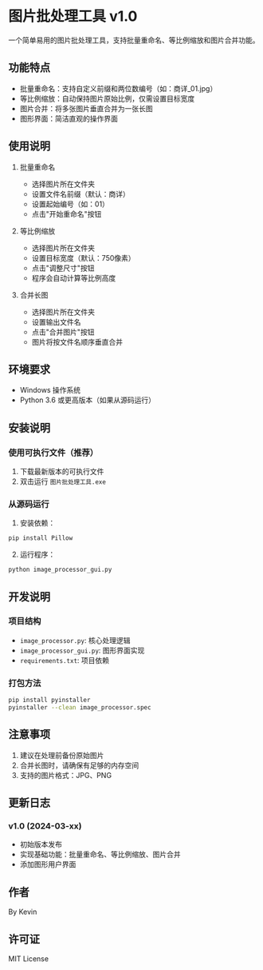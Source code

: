 # 图片批处理工具 v1.0

一个简单易用的图片批处理工具，支持批量重命名、等比例缩放和图片合并功能。

## 功能特点

- 批量重命名：支持自定义前缀和两位数编号（如：商详_01.jpg）
- 等比例缩放：自动保持图片原始比例，仅需设置目标宽度
- 图片合并：将多张图片垂直合并为一张长图
- 图形界面：简洁直观的操作界面

## 使用说明

1. 批量重命名
   - 选择图片所在文件夹
   - 设置文件名前缀（默认：商详）
   - 设置起始编号（如：01）
   - 点击"开始重命名"按钮

2. 等比例缩放
   - 选择图片所在文件夹
   - 设置目标宽度（默认：750像素）
   - 点击"调整尺寸"按钮
   - 程序会自动计算等比例高度

3. 合并长图
   - 选择图片所在文件夹
   - 设置输出文件名
   - 点击"合并图片"按钮
   - 图片将按文件名顺序垂直合并

## 环境要求

- Windows 操作系统
- Python 3.6 或更高版本（如果从源码运行）

## 安装说明

### 使用可执行文件（推荐）
1. 下载最新版本的可执行文件
2. 双击运行 `图片批处理工具.exe`

### 从源码运行
1. 安装依赖：
```bash
pip install Pillow
```

2. 运行程序：
```bash
python image_processor_gui.py
```

## 开发说明

### 项目结构
- `image_processor.py`: 核心处理逻辑
- `image_processor_gui.py`: 图形界面实现
- `requirements.txt`: 项目依赖

### 打包方法
```bash
pip install pyinstaller
pyinstaller --clean image_processor.spec
```

## 注意事项

1. 建议在处理前备份原始图片
2. 合并长图时，请确保有足够的内存空间
3. 支持的图片格式：JPG、PNG

## 更新日志

### v1.0 (2024-03-xx)
- 初始版本发布
- 实现基础功能：批量重命名、等比例缩放、图片合并
- 添加图形用户界面

## 作者

By Kevin

## 许可证

MIT License